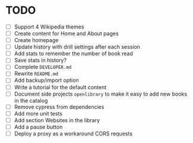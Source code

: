 # TODO

- [ ] Support 4 Wikipedia themes
- [ ] Create content for Home and About pages
- [ ] Create homepage
- [ ] Update history with drill settings after each session
- [ ] Add stats to remember the number of book read  
- [ ] Save stats in history?
- [ ] Complete `DEVELOPER.md`
- [ ] Rewrite `README.md`
- [ ] Add backup/import option
- [ ] Write a tutorial for the default content
- [ ] Document side projects `openlibrary` to make it easy to add new books in the catalog
- [ ] Remove cypress from dependencies
- [ ] Add more unit tests
- [ ] Add section Websites in the library
- [ ] Add a pause button
- [ ] Deploy a proxy as a workaround CORS requests